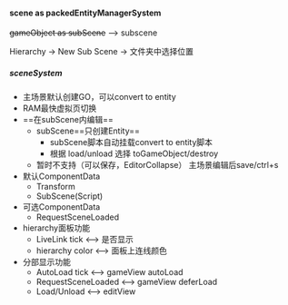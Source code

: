 #### scene as packedEntityManagerSystem
~~gameObject as subScene~~ --> subscene

Hierarchy -> New Sub Scene -> 文件夹中选择位置

##### sceneSystem
+ 主场景默认创建GO，可以convert to entity
+ RAM最快虚拟页切换
+ ==在subScene内编辑== 
   + subScene==只创建Entity==
      + subScene脚本自动挂载convert to entity脚本
      + 根据 load/unload 选择 toGameObject/destroy
   + 暂时不支持（可以保存，EditorCollapse） 主场景编辑后save/ctrl+s
+ 默认ComponentData 
   + Transform
   + SubScene(Script)
+ 可选ComponentData
   + RequestSceneLoaded
+ hierarchy面板功能
   + LiveLink tick <--> 是否显示
   + hierarchy color <--> 面板上连线颜色
+ 分部显示功能
   + AutoLoad tick <--> gameView autoLoad
   + RequestSceneLoaded <--> gameView deferLoad
   + Load/Unload <--> editView
